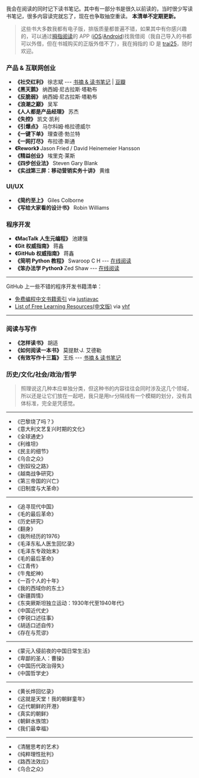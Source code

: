 我会在阅读的同时记下读书笔记。其中有一部分书是很久以前读的，当时很少写读书笔记，很多内容读完就忘了，现在也争取抽空重读。
**本清单不定期更新。**

> 这些书大多数我都有电子版，排版质量都普遍不错，如果其中有你感兴趣的，可以通过[拇指阅读](http://mzread.com)的 APP ([iOS](https://itunes.apple.com/cn/app/mu-zhi-yue-du/id579226653?mt=8)/[Android](http://bupload.mzread.com/MZBook.apk))找我借阅（我自己导入的书都可以外借，但在书城购买的正版外借不了），我在拇指的 ID 是 [trai25](http://mzread.com/users/8938)，随时欢迎。

### 产品 & 互联网创业

- **《社交红利》** 徐志斌 --- [书摘 & 读书笔记](https://github.com/trai25/reading/tree/master/%E8%AF%BB%E4%B9%A6%E7%AC%94%E8%AE%B0/%E4%BA%A7%E5%93%81%20%26%20%E4%BA%92%E8%81%94%E7%BD%91%E5%88%9B%E4%B8%9A/%E7%A4%BE%E4%BA%A4%E7%BA%A2%E5%88%A9) | [豆瓣](http://book.douban.com/subject/24875857/)
- **《黑天鹅》** 纳西姆·尼古拉斯·塔勒布
- **《反脆弱》** 纳西姆·尼古拉斯·塔勒布
- **《浪潮之巅》** 吴军
- **《人人都是产品经理》** 苏杰
- **《失控》** 凯文·凯利
- **《引爆点》** 马尔科姆·格拉德威尔
- **《一键下单》** 理查德·勃兰特
- **《一网打尽》** 布拉德·斯通
- **《Rework》** Jason Fried / David Heinemeier Hansson
- **《精益创业》** 埃里克·莱斯
- **《四步创业法》** Steven Gary Blank
- **《实战第三屏：移动营销实务十讲》** 黄维

### UI/UX

- **《简约至上》** Giles Colborne
- **《写给大家看的设计书》** Robin Williams

### 程序开发

- **《MacTalk 人生元编程》** 池建强 
- **《Git 权威指南》** 蒋鑫
- **《GitHub 权威指南》** 蒋鑫
- **《简明 Python 教程》** Swaroop C H --- [在线阅读](http://linux.chinaitlab.com/manual/python_chinese/)
- **《笨办法学 Python》** Zed Shaw --- [在线阅读](http://www.2cto.com/shouce/Pythonbbf/index.html)

***

GitHub 上一些不错的程序开发书籍清单：
- [免费编程中文书籍索引](https://github.com/justjavac/free-programming-books-zh_CN) via [justjavac](https://github.com/justjavac)
- [List of Free Learning Resources(中文版)](https://github.com/vhf/free-programming-books/blob/master/free-programming-books-zh.md) via [vhf](https://github.com/vhf)

***

### 阅读与写作

- **《怎样读书》** 胡适
- **《如何阅读一本书》** 莫提默·J. 艾德勒
- **《有效写作十三篇》** 王烁 --- [书摘 & 读书笔记](https://github.com/trai25/reading/blob/master/%E8%AF%BB%E4%B9%A6%E7%AC%94%E8%AE%B0/%E4%BA%A7%E5%93%81%20%26%20%E4%BA%92%E8%81%94%E7%BD%91%E5%88%9B%E4%B8%9A/%E6%9C%89%E6%95%88%E5%86%99%E4%BD%9C%E5%8D%81%E4%B8%89%E7%AF%87/%E6%9C%89%E6%95%88%E5%86%99%E4%BD%9C%E5%8D%81%E4%B8%89%E7%AF%87.md)

### 历史/文化/社会/政治/哲学

> 照理说这几种本应单独分类，但这种书的内容往往会同时涉及这几个领域，所以还是让它们放在一起吧，我只是用`hr`分隔线有一个模糊的划分，没有具体标准，完全是凭感觉。

***

- 《巴黎烧了吗？》
- 《意大利文艺复兴时期的文化》
- 《全球通史》
- 《利维坦》
- 《民主的细节》
- 《乌合之众》
- 《到奴役之路》
- 《越南战争研究》
- 《第三帝国的兴亡》
- 《旧制度与大革命》

***

- 《追寻现代中国》
- 《毛的最后革命》
- 《历史研究》
- 《翻身》
- 《我所经历的1976》
- 《毛泽东私人医生回忆录》
- 《毛泽东专政始末》
- 《毛的最后革命》
- 《江青传》
- 《牛鬼蛇神》
- 《一百个人的十年》
- 《我的西域你的东土》
- 《新疆舆情》
- 《东突厥斯坦独立运动：1930年代至1940年代》
- 《中国近代史》
- 《李锐口述往事》
- 《胡适口述自传》
- 《存在与荒谬》

***

- 《蒙元入侵前夜的中国日常生活》
- 《卑鄙的圣人：曹操》
- 《中国历代政治得失》
- 《中国哲学史》

***

- 《黄长烨回忆录》
- 《这就是天堂！我的朝鲜童年》
- 《近代朝鲜的开港》
- 《真实的朝鲜》
- 《朝鲜水族馆》
- 《我们最幸福》

***

- 《清醒思考的艺术》
- 《纯粹理性批判》
- 《路西法效应》
- 《乌合之众》

